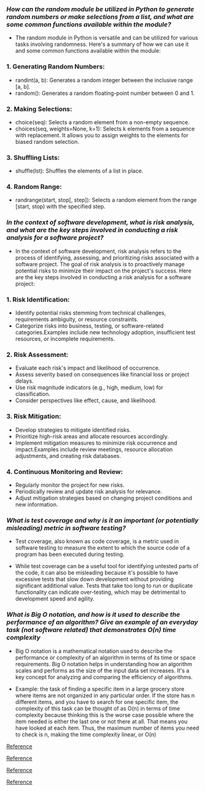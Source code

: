 ### *How can the random module be utilized in Python to generate random numbers or make selections from a list, and what are some common functions available within the module?* ###

- The random module in Python is versatile and can be utilized for various tasks involving randomness. Here's a summary of how we can use it and some common functions available within the module:

### 1. Generating Random Numbers:

- randint(a, b): Generates a random integer between the inclusive range [a, b].
- random(): Generates a random floating-point number between 0 and 1.

### 2. Making Selections:

- choice(seq): Selects a random element from a non-empty sequence.
- choices(seq, weights=None, k=1): Selects k elements from a sequence with replacement. It allows you to assign weights to the elements for biased random selection.

### 3. Shuffling Lists:

- shuffle(lst): Shuffles the elements of a list in place.

### 4. Random Range:

- randrange(start, stop[, step]): Selects a random element from the range [start, stop) with the specified step.

### *In the context of software development, what is risk analysis, and what are the key steps involved in conducting a risk analysis for a software project?* ###

- In the context of software development, risk analysis refers to the process of identifying, assessing, and prioritizing risks associated with a software project. The goal of risk analysis is to proactively manage potential risks to minimize their impact on the project's success. Here are the key steps involved in conducting a risk analysis for a software project:

### 1. Risk Identification:

- Identify potential risks stemming from technical challenges, requirements ambiguity, or resource constraints.
- Categorize risks into business, testing, or software-related categories.Examples include new technology adoption, insufficient test resources, or incomplete requirements.

### 2. Risk Assessment:

- Evaluate each risk's impact and likelihood of occurrence.
- Assess severity based on consequences like financial loss or project delays.
- Use risk magnitude indicators (e.g., high, medium, low) for classification.
- Consider perspectives like effect, cause, and likelihood.

### 3. Risk Mitigation:

- Develop strategies to mitigate identified risks.
- Prioritize high-risk areas and allocate resources accordingly.
- Implement mitigation measures to minimize risk occurrence and impact.Examples include review meetings, resource allocation adjustments, and creating risk databases.

### 4. Continuous Monitoring and Review:

- Regularly monitor the project for new risks.
- Periodically review and update risk analysis for relevance.
- Adjust mitigation strategies based on changing project conditions and new information.

### *What is test coverage and why is it an important (or potentially misleading) metric in software testing?* ###

- Test coverage, also known as code coverage, is a metric used in software testing to measure the extent to which the source code of a program has been executed during testing.

- While test coverage can be a useful tool for identifying untested parts of the code, it can also be misleading because it's possible to have excessive tests that slow down development without providing significant additional value. Tests that take too long to run or duplicate functionality can indicate over-testing, which may be detrimental to development speed and agility.

### *What is Big O notation, and how is it used to describe the performance of an algorithm? Give an example of an everyday task (not software related) that demonstrates O(n) time complexity* ###

- Big O notation is a mathematical notation used to describe the performance or complexity of an algorithm in terms of its time or space requirements. Big O notation helps in understanding how an algorithm scales and performs as the size of the input data set increases. It's a key concept for analyzing and comparing the efficiency of algorithms.

- Example: the task of finding a specific item in a large grocery store where items are not organized in any particular order. If the store has n different items, and you have to search for one specific item, the complexity of this task can be thought of as O(n) in terms of time complexity because thinking this is the worse case possible where the item needed is either the last one or not there at all. That means you have looked at each item. Thus, the maximum number of items you need to check is n, making the time complexity linear, or O(n)

[Reference](https://www.pythonforbeginners.com/random/how-to-use-the-random-module-in-python)

[Reference](https://www.edureka.co/blog/risk-analysis-in-software-testing/)

[Reference](https://martinfowler.com/bliki/TestCoverage.html)

[Reference](https://www.youtube.com/watch?v=v4cd1O4zkGw)